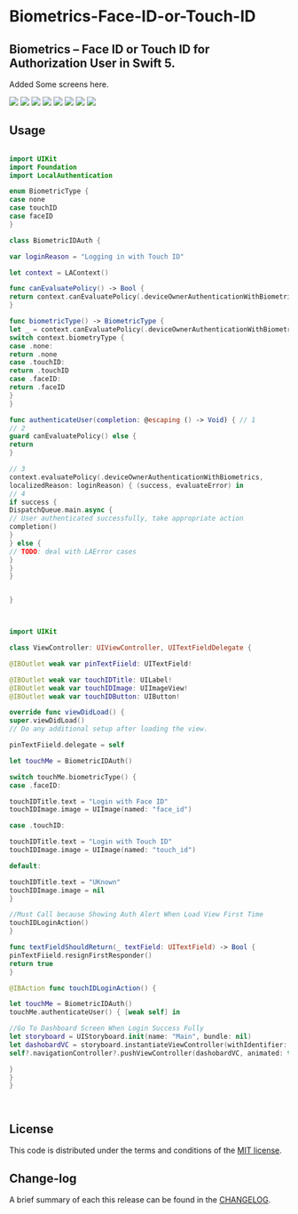 # Biometrics-Face-ID-or-Touch-ID

## Biometrics – Face ID or Touch ID for Authorization User in Swift 5.

Added Some screens here.

![](https://github.com/pawankv89/Biometrics-Face-ID-or-Touch-ID/blob/master/images/screen_1.png)
![](https://github.com/pawankv89/Biometrics-Face-ID-or-Touch-ID/blob/master/images/screen_2.png)
![](https://github.com/pawankv89/Biometrics-Face-ID-or-Touch-ID/blob/master/images/screen_3.png)
![](https://github.com/pawankv89/Biometrics-Face-ID-or-Touch-ID/blob/master/images/screen_4.png)
![](https://github.com/pawankv89/Biometrics-Face-ID-or-Touch-ID/blob/master/images/screen_5.png)
![](https://github.com/pawankv89/Biometrics-Face-ID-or-Touch-ID/blob/master/images/screen_6.png)
![](https://github.com/pawankv89/Biometrics-Face-ID-or-Touch-ID/blob/master/images/screen_7.png)
![](https://github.com/pawankv89/Biometrics-Face-ID-or-Touch-ID/blob/master/images/screen_8.png)

## Usage

``` swift 

import UIKit
import Foundation
import LocalAuthentication

enum BiometricType {
case none
case touchID
case faceID
}

class BiometricIDAuth {

var loginReason = "Logging in with Touch ID"

let context = LAContext()

func canEvaluatePolicy() -> Bool {
return context.canEvaluatePolicy(.deviceOwnerAuthenticationWithBiometrics, error: nil)
}

func biometricType() -> BiometricType {
let _ = context.canEvaluatePolicy(.deviceOwnerAuthenticationWithBiometrics, error: nil)
switch context.biometryType {
case .none:
return .none
case .touchID:
return .touchID
case .faceID:
return .faceID
}
}

func authenticateUser(completion: @escaping () -> Void) { // 1
// 2
guard canEvaluatePolicy() else {
return
}

// 3
context.evaluatePolicy(.deviceOwnerAuthenticationWithBiometrics,
localizedReason: loginReason) { (success, evaluateError) in
// 4
if success {
DispatchQueue.main.async {
// User authenticated successfully, take appropriate action
completion()
}
} else {
// TODO: deal with LAError cases
}
}
}


}

```



``` swift 


import UIKit

class ViewController: UIViewController, UITextFieldDelegate {

@IBOutlet weak var pinTextFiield: UITextField!

@IBOutlet weak var touchIDTitle: UILabel!
@IBOutlet weak var touchIDImage: UIImageView!
@IBOutlet weak var touchIDButton: UIButton!

override func viewDidLoad() {
super.viewDidLoad()
// Do any additional setup after loading the view.

pinTextFiield.delegate = self

let touchMe = BiometricIDAuth()

switch touchMe.biometricType() {
case .faceID:

touchIDTitle.text = "Login with Face ID"
touchIDImage.image = UIImage(named: "face_id")

case .touchID:

touchIDTitle.text = "Login with Touch ID"
touchIDImage.image = UIImage(named: "touch_id")

default:

touchIDTitle.text = "UKnown"
touchIDImage.image = nil
}

//Must Call because Showing Auth Alert When Load View First Time
touchIDLoginAction()
}

func textFieldShouldReturn(_ textField: UITextField) -> Bool {
pinTextFiield.resignFirstResponder()
return true
}

@IBAction func touchIDLoginAction() {

let touchMe = BiometricIDAuth()
touchMe.authenticateUser() { [weak self] in

//Go To Dashboard Screen When Login Success Fully
let storyboard = UIStoryboard.init(name: "Main", bundle: nil)
let dashobardVC = storyboard.instantiateViewController(withIdentifier: "DashboardVC") as! DashboardVC
self?.navigationController?.pushViewController(dashobardVC, animated: true)

}
}
}




```

## License

This code is distributed under the terms and conditions of the [MIT license](LICENSE).

## Change-log

A brief summary of each this release can be found in the [CHANGELOG](CHANGELOG.mdown). 
